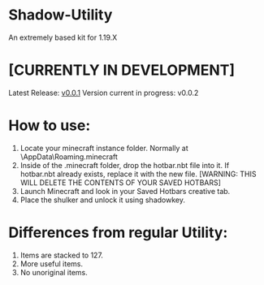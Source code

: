 # Shadow-Utility

An extremely based kit for 1.19.X

# [CURRENTLY IN DEVELOPMENT]

Latest Release: [v0.0.1](https://github.com/JacksonTruett/Shadow-Utility/releases/tag/v0.0.1)
Version current in progress: v0.0.2

# How to use:
1. Locate your minecraft instance folder. Normally at \AppData\Roaming\.minecraft
2. Inside of the .minecraft folder, drop the hotbar.nbt file into it. If hotbar.nbt already exists, replace it with the new file. [WARNING: THIS WILL DELETE THE CONTENTS OF YOUR SAVED HOTBARS]
3. Launch Minecraft and look in your Saved Hotbars creative tab.
4. Place the shulker and unlock it using shadowkey.

# Differences from regular Utility:
1. Items are stacked to 127.
2. More useful items.
3. No unoriginal items.
